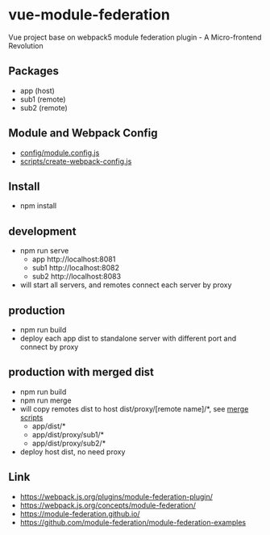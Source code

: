 # vue-module-federation
Vue project base on webpack5 module federation plugin - A Micro-frontend Revolution

## Packages
+ app (host)
+ sub1 (remote)
+ sub2 (remote)

## Module and Webpack Config
+ [config/module.config.js](config/module.config.js)
+ [scripts/create-webpack-config.js](scripts/create-webpack-config.js)


## Install
+ npm install

## development
+ npm run serve
    + app http://localhost:8081
    + sub1 http://localhost:8082
    + sub2 http://localhost:8083
+ will start all servers, and remotes connect each server by proxy
## production
+ npm run build
+ deploy each app dist to standalone server with different port and connect by proxy

## production with merged dist
+ npm run build
+ npm run merge
+ will copy remotes dist to host dist/proxy/[remote name]/*, see [merge scripts](scripts/merge.js)
    + app/dist/*
    + app/dist/proxy/sub1/*
    + app/dist/proxy/sub2/*
+ deploy host dist, no need proxy

## Link
+ https://webpack.js.org/plugins/module-federation-plugin/
+ https://webpack.js.org/concepts/module-federation/
+ https://module-federation.github.io/
+ https://github.com/module-federation/module-federation-examples